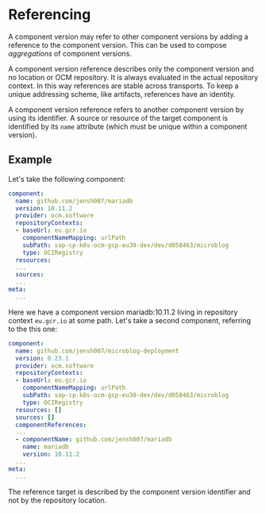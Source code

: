 # Referencing

A component version may refer to other component versions by adding a reference to the component version. This can be used to compose *aggregations* of component versions.

A component version reference describes only the component version and no location or OCM repository. It is always evaluated in the actual repository context. In this way references are stable across transports.  To keep a unique addressing scheme, like artifacts, references have an identity.

A component version reference refers to another component version by using its identifier. A source or resource of the target component is identified by its `name` attribute (which must be unique within a component version).

## Example

Let's take the following component:
```yaml
component:
  name: github.com/jensh007/mariadb
  version: 10.11.2
  provider: ocm.software
  repositoryContexts:
  - baseUrl: eu.gcr.io
    componentNameMapping: urlPath
    subPath: sap-cp-k8s-ocm-gcp-eu30-dev/dev/d058463/microblog
    type: OCIRegistry
  resources:
  ...
  sources:
  ...
meta:
  ...
```

Here we have a component version mariadb:10.11.2 living in repository context `eu.gcr.io` at some path. Let's take a second component, referring to the this one:

```yaml
component:
  name: github.com/jensh007/microblog-deployment
  version: 0.23.1
  provider: ocm.software
  repositoryContexts:
  - baseUrl: eu.gcr.io
    componentNameMapping: urlPath
    subPath: sap-cp-k8s-ocm-gcp-eu30-dev/dev/d058463/microblog
    type: OCIRegistry
  resources: []
  sources: []
  componentReferences:
  ...
  - componentName: github.com/jensh007/mariadb
    name: mariadb
    version: 10.11.2
  ...
meta:
  ...
```
The reference target is described by the component version identifier and not by the repository location.

